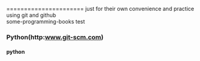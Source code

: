 ======================
just for their own convenience and practice using git and github</br>
some-programming-books   test
### Python(http:www.git-scm.com)
#### python
